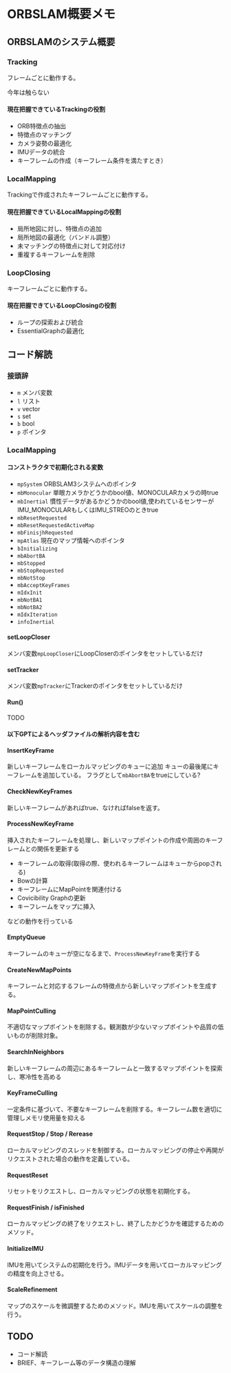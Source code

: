# ORBSLAM概要メモ

## ORBSLAMのシステム概要

### Tracking

フレームごとに動作する。

今年は触らない

#### 現在把握できているTrackingの役割

- ORB特徴点の抽出
- 特徴点のマッチング
- カメラ姿勢の最適化
- IMUデータの統合
- キーフレームの作成（キーフレーム条件を満たすとき）

### LocalMapping

Trackingで作成されたキーフレームごとに動作する。

#### 現在把握できているLocalMappingの役割

- 局所地図に対し、特徴点の追加
- 局所地図の最適化（バンドル調整）
- 未マッチングの特徴点に対して対応付け
- 重複するキーフレームを削除

### LoopClosing

キーフレームごとに動作する。

#### 現在把握できているLoopClosingの役割

- ループの探索および統合
- EssentialGraphの最適化

## コード解読

### 接頭辞

- `m` メンバ変数
- `l` リスト
- `v` vector
- `s` set
- `b` bool
- `p` ポインタ

### LocalMapping

#### コンストラクタで初期化される変数

- `mpSystem` ORBSLAM3システムへのポインタ
- `mbMonocular` 単眼カメラかどうかのbool値、MONOCULARカメラの時true
- `mbInertial` 慣性データがあるかどうかのbool値,使われているセンサーがIMU_MONOCULARもしくはIMU_STREOのときtrue
- `mbResetRequested`
- `mbResetRequestedActiveMap`
- `mbFinisjhRequested`
- `mpAtlas` 現在のマップ情報へのポインタ
- `bInitializing`
- `mbAbortBA`
- `mbStopped`
- `mbStopRequested`
- `mbNotStop`
- `mbAcceptKeyFrames`
- `mIdxInit`
- `mbNotBA1`
- `mbNotBA2`
- `mIdxIteration`
- `infoInertial`

#### setLoopCloser

メンバ変数`mpLoopCloser`にLoopCloserのポインタをセットしているだけ

#### setTracker

メンバ変数`mpTracker`にTrackerのポインタをセットしているだけ

#### Run()

TODO

#### 以下GPTによるヘッダファイルの解析内容を含む

#### InsertKeyFrame

新しいキーフレームをローカルマッピングのキューに追加
キューの最後尾にキーフレームを追加している。
フラグとして`mbAbortBA`をtrueにしている?

#### CheckNewKeyFrames

新しいキーフレームがあればtrue、なければfalseを返す。

#### ProcessNewKeyFrame

挿入されたキーフレームを処理し、新しいマップポイントの作成や周囲のキーフレームとの関係を更新する

- キーフレームの取得(取得の際、使われるキーフレームはキューからpopされる)
- Bowの計算
- キーフレームにMapPointを関連付ける
- Covicibility Graphの更新
- キーフレームをマップに挿入

などの動作を行っている

#### EmptyQueue

キーフレームのキューが空になるまで、`ProcessNewKeyFrame`を実行する

#### CreateNewMapPoints

キーフレームと対応するフレームの特徴点から新しいマップポイントを生成する。

#### MapPointCulling

不適切なマップポイントを削除する。観測数が少ないマップポイントや品質の低いものが削除対象。

#### SearchInNeighbors

新しいキーフレームの周辺にあるキーフレームと一致するマップポイントを探索し、寒冷性を高める

#### KeyFrameCulling

一定条件に基づいて、不要なキーフレームを削除する。キーフレーム数を適切に管理しメモリ使用量を抑える

#### RequestStop / Stop / Rerease

ローカルマッピングのスレッドを制御する。ローカルマッピングの停止や再開がリクエストされた場合の動作を定義している。

#### RequestReset

リセットをリクエストし、ローカルマッピングの状態を初期化する。

#### RequestFinish / isFinished

ローカルマッピングの終了をリクエストし、終了したかどうかを確認するためのメソッド。

#### InitializeIMU

IMUを用いてシステムの初期化を行う。IMUデータを用いてローカルマッピングの精度を向上させる。

#### ScaleRefinement

マップのスケールを微調整するためのメソッド。IMUを用いてスケールの調整を行う。

## TODO

- コード解読
- BRIEF、キーフレーム等のデータ構造の理解

